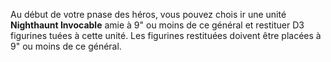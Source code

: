 Au début de votre pnase des héros, vous pouvez chois ir une unité **Nighthaunt Invocable** amie à 9" ou moins de ce général et restituer D3 figurines tuées à cette unité. Les figurines restituées doivent être placées à 9" ou moins de ce général. 
